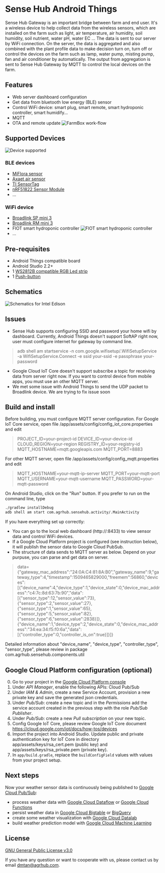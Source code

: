 # Sense Hub Android Things

Sense Hub Gateway is an important bridge between farm and end user. It's a wireless device to help collect data from the wireless sensors, which are installed on the farm such as light, air temperature, air humidity, soil humidity, soil nutrient, water pH, water EC ... The data is sent to our server by WiFi connection. On the server, the data is aggregated and also combined with the plant profile data to make decision turn on, turn off or control the devices on the farm such as lamp, water pump, misting pump, fan and air conditioner by automatically. The output from aggregation is sent to Sense Hub Gateway by MQTT to control the local devices on the farm.

## Features

- Web server dashboard configuration
- Get data from bluetooth low energy (BLE) sensor
- Control WiFi device: smart plug, smart remote, smart hydroponic controller, smart humidify...
- MQTT
- OTA and remote update
![FarmBox work-flow](farmbox_workflow.png)

## Supported Devices

![Device supported](farmbox_supported_devices.png)
### BLE devices

- [MiFlora sensor](https://www.aliexpress.com/item/Original-English-Version-Mi-Flora-Monitor-Xiaomi-Flower-Care-Monitor-Soil-Water-Test-Machine-For-Garden/32804998987.html)
- [Axaet air sensor](https://www.alibaba.com/product-detail/AXAET-Wireless-Proximity-ibeacon-BLE-temperature_60668543075.html)
- [TI SensorTag](http://www.ti.com/ww/en/wireless_connectivity/sensortag/)
- [nRF51822 Sensor Module](https://www.aliexpress.com/item/nRF51822-Bluetooth-4-0-BLE-SOC-Temperature-Atmospheric-Pressure-Acceleration-Sensor-Module-Gyroscope-Light-Sensor-MPU6050/32816579479.html)
- ...
### WiFi device

- [Broadlink SP mini 3](https://www.aliexpress.com/item/Broadlink-SP-Mini-Smart-Wireless-Remote-Control-Socket-Power-Supply-Plug-Wifi-Plug-timer-extender-time/32223307784.html)
- [Broadlink RM mini 3](https://www.aliexpress.com/item/Broadlink-RM2-RM-PRO-Smart-Home-Automation-WiFi-IR-RF-Universal-Intelligent-Wireless-remote-Controller-for/32729931353.html)
- FIOT smart hydroponic controller
![FIOT smart hydroponic controller](fiot_hydroponic_controller.jpeg)
- ...
## Pre-requisites

- Android Things compatible board
- Android Studio 2.2+
- 1 [WS2812B compatible RGB Led strip](https://www.adafruit.com/product/1612)
- 1 [Push-button](https://www.adafruit.com/product/1400)

## Schematics

![Schematics for Intel Edison](Schematic_edison.png)

## Issues
- Sense Hub supports configuring SSID and password your home wifi by dashboard. Currently, Android Things doesn't support SoftAP right now, user must configure internet for gateway by command line.
> adb shell am startservice -n com.google.wifisetup/.WifiSetupService -a WifiSetupService.Connect -e ssid your-ssid -e passphrase your-password
- Google Cloud IoT Core doesn't support subscribe a topic for receiving data from server right now. If you want to control device from mobile apps, you must use an other MQTT server.
- We met some issue with Android Things to send the UDP packet to Broadlink device. We are trying to fix issue soon

## Build and install

Before building, you must configure MQTT server configuration.
For Google IoT Core service, open file /app/assets/config/config_iot_core.properties and edit
> PROJECT_ID=your-project-id
DEVICE_ID=your-device-id
CLOUD_REGION=your-region
REGISTRY_ID=your-registry-id
MQTT_HOSTNAME=mqtt.googleapis.com
MQTT_PORT=8883

For other MQTT server, open file /app/assets/config/config_mqtt.properties and edit
> MQTT_HOSTNAME=your-mqtt-ip-server
MQTT_PORT=your-mqtt-port
MQTT_USERNAME=your-mqtt-username
MQTT_PASSWORD=your-mqtt-password

On Android Studio, click on the "Run" button.
If you prefer to run on the command line, type
```bash
./gradlew installDebug
adb shell am start com.agrhub.sensehub.activity/.MainActivity
```

If you have everything set up correctly:
- You can go to the local web dashboard (http://<android-things-board-ip-address>:8433) to view sensor data and control WiFi devices.
- If a Google Cloud Platform project is configured (see instruction below), it will publish the sensor data to Google Cloud PubSub.
- The structure of data sends to MQTT server as below. Depend on your purpuse, you can parse and get data on server.
> data={"gateway_mac_address":"24:0A:C4:81:8A:B0","gateway_name":9,"gateway_type":4,"timestamp":1509465829000,"freemem":56860,"devices":[{"device_name":4,"device_type":1,"device_state":0,"device_mac_address":"c4:7c:8d:63:7b:90","data":[{"sensor_type":12,"sensor_value":73},{"sensor_type":2,"sensor_value":27},{"sensor_type":1,"sensor_value":65},{"sensor_type":5,"sensor_value":82},{"sensor_type":6,"sensor_value":2838}]},{"device_name":1,"device_type":2,"device_state":0,"device_mac_address":"34:ea:34:f5:f0:6a","data":[{"controller_type":0,"controller_is_on":true}]}]}

Detailed information about "device_name", "device_type", "controller_type", "sensor_type", please review in package com.agrhub.sensehub.components.util

## Google Cloud Platform configuration (optional)

0. Go to your project in the [Google Cloud Platform console](https://console.cloud.google.com/)
0. Under *API Manager*, enable the following APIs: Cloud Pub/Sub
0. Under *IAM & Admin*, create a new Service Account, provision a new private key and save the generated json credentials.
0. Under *Pub/Sub*: create a new topic and in the *Permissions* add the service account created in the previous step with the role *Pub/Sub Publisher*.
0. Under *Pub/Sub*: create a new *Pull subscription* on your new topic.
0. Config Google IoT Core, please review Google IoT Core document https://cloud.google.com/iot/docs/how-tos/devices
0. Import the project into Android Studio. Update public and private authentication key for IoT Core in directory app/assets/keys/rsa_cert.pem (public key) and app/assets/keys/rsa_private.pem (private key). 
0. In `app/build.gradle`, replace the `buildConfigField` values with values from your project setup.

## Next steps

Now your weather sensor data is continuously being published to [Google Cloud Pub/Sub](https://cloud.google.com/pubsub/):
- process weather data with [Google Cloud Dataflow](https://cloud.google.com/dataflow/) or [Google Cloud Functions](https://cloud.google.com/functions/)
- persist weather data in [Google Cloud Bigtable](https://cloud.google.com/bigtable/) or [BigQuery](https://cloud.google.com/bigquery/)
- create some weather visualization with [Google Cloud Datalab](https://cloud.google.com/datalab/)
- build weather prediction model with [Google Cloud Machine Learning](https://cloud.google.com/ml/)

## License

[GNU General Public License v3.0](https://github.com/dmtan90/Sense-Hub-Android-Things/blob/master/LICENSE)

If you have any question or want to cooperate with us, please contact us by email dmtan@agrhub.com.
